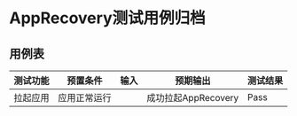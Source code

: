 # AppRecovery测试用例归档

## 用例表

|测试功能|预置条件|输入|预期输出|测试结果|
|---|---|---|---|---|
|拉起应用|应用正常运行| |成功拉起AppRecovery|Pass|

